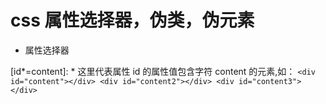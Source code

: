 # css 属性选择器，伪类，伪元素


* 属性选择器

[id*=content]: * 这里代表属性 id 的属性值包含字符 content 的元素,如：
    ```
    <div id="content"></div>
    <div id="content2"></div>
    <div id="content3"></div>
    ```
